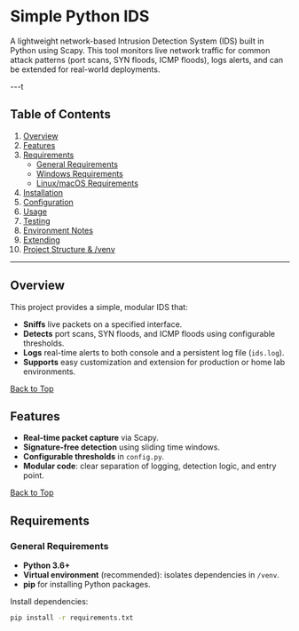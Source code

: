 # Simple Python IDS

A lightweight network-based Intrusion Detection System (IDS) built in Python using Scapy. This tool monitors live network traffic for common attack patterns (port scans, SYN floods, ICMP floods), logs alerts, and can be extended for real-world deployments.

---t

## Table of Contents
1. [Overview](#overview)
2. [Features](#features)
3. [Requirements](#requirements)
   - [General Requirements](#general-requirements)
   - [Windows Requirements](#windows-requirements)
   - [Linux/macOS Requirements](#linuxmacos-requirements)
4. [Installation](#installation)
5. [Configuration](#configuration)
6. [Usage](#usage)
7. [Testing](#testing)
8. [Environment Notes](#environment-notes)
9. [Extending](#extending)
10. [Project Structure & /venv](#project-structure--venv)

---

## Overview
This project provides a simple, modular IDS that:
- **Sniffs** live packets on a specified interface.
- **Detects** port scans, SYN floods, and ICMP floods using configurable thresholds.
- **Logs** real-time alerts to both console and a persistent log file (`ids.log`).
- **Supports** easy customization and extension for production or home lab environments.

[Back to Top](#table-of-contents)

## Features
- **Real-time packet capture** via Scapy.
- **Signature-free detection** using sliding time windows.
- **Configurable thresholds** in `config.py`.
- **Modular code**: clear separation of logging, detection logic, and entry point.

[Back to Top](#table-of-contents)

## Requirements

### General Requirements
- **Python 3.6+**
- **Virtual environment** (recommended): isolates dependencies in `/venv`.
- **pip** for installing Python packages.

Install dependencies:
```bash
pip install -r requirements.txt

